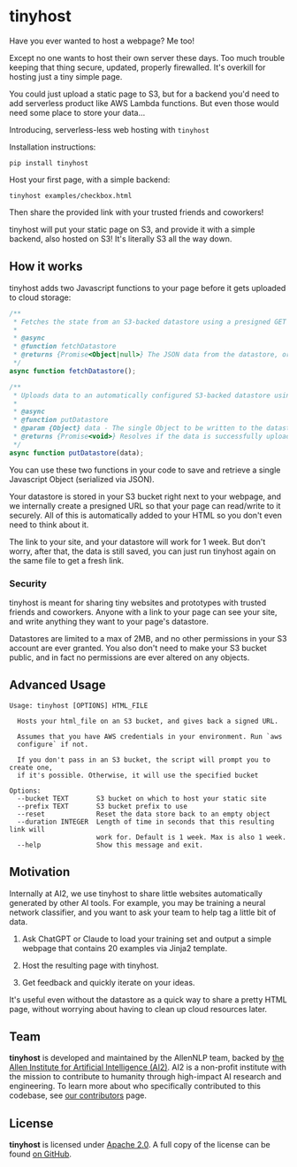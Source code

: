 # tinyhost

Have you ever wanted to host a webpage? Me too!

Except no one wants to host their own server these days. Too much trouble keeping that thing secure, updated, properly firewalled. It's overkill for hosting just a tiny simple page.

You could just upload a static page to S3, but for a backend you'd need to add serverless product like AWS Lambda functions. But even those would need some place to store your data...

Introducing, serverless-less web hosting with `tinyhost`

Installation instructions:

```
pip install tinyhost
```

Host your first page, with a simple backend:
```
tinyhost examples/checkbox.html
```

Then share the provided link with your trusted friends and coworkers!

tinyhost will put your static page on S3, and provide it with a simple backend, also hosted on S3! It's literally S3 all the way down.

## How it works

tinyhost adds two Javascript functions to your page before it gets uploaded to cloud storage:

```js
/**
 * Fetches the state from an S3-backed datastore using a presigned GET URL.
 *
 * @async
 * @function fetchDatastore
 * @returns {Promise<Object|null>} The JSON data from the datastore, or null if there was an error.
 */
async function fetchDatastore();

/**
 * Uploads data to an automatically configured S3-backed datastore using a presigned POST URL and fields.
 *
 * @async
 * @function putDatastore
 * @param {Object} data - The single Object to be written to the datastore as JSON
 * @returns {Promise<void>} Resolves if the data is successfully uploaded, or logs an error if the upload fails.
 */
async function putDatastore(data);
```

You can use these two functions in your code to save and retrieve a single Javascript Object (serialized via JSON). 

Your datastore is stored in your S3 bucket right next to your webpage, and we internally create a presigned URL so that your page can read/write to it securely. All of this is automatically added to your HTML so you don't even need to think about it.

The link to your site, and your datastore will work for 1 week. But don't worry, after that, the data is still saved, you can just run tinyhost again on the same file to get a fresh link.

### Security
tinyhost is meant for sharing tiny websites and prototypes with trusted friends and coworkers. Anyone with a link to your page can see your site, and write anything they want to your page's datastore.

Datastores are limited to a max of 2MB, and no other permissions in your S3 account are ever granted. You also don't need to make your S3 bucket public, and in fact no permissions are ever altered on any objects.

## Advanced Usage
```
Usage: tinyhost [OPTIONS] HTML_FILE

  Hosts your html_file on an S3 bucket, and gives back a signed URL.

  Assumes that you have AWS credentials in your environment. Run `aws
  configure` if not.

  If you don't pass in an S3 bucket, the script will prompt you to create one,
  if it's possible. Otherwise, it will use the specified bucket

Options:
  --bucket TEXT       S3 bucket on which to host your static site
  --prefix TEXT       S3 bucket prefix to use
  --reset             Reset the data store back to an empty object
  --duration INTEGER  Length of time in seconds that this resulting link will
                      work for. Default is 1 week. Max is also 1 week.
  --help              Show this message and exit.
```


## Motivation

Internally at AI2, we use tinyhost to share little websites automatically generated by other AI tools. For example, you may be training a neural network classifier, and you want to ask your team to help tag a little bit of data.

1. Ask ChatGPT or Claude to load your training set and output a simple webpage that contains 20 examples via Jinja2 template. 

2. Host the resulting page with tinyhost.

3. Get feedback and quickly iterate on your ideas.

It's useful even without the datastore as a quick way to share a pretty HTML page, without worrying about having to clean up cloud resources later.

## Team

<!-- start team -->

**tinyhost** is developed and maintained by the AllenNLP team, backed by [the Allen Institute for Artificial Intelligence (AI2)](https://allenai.org/).
AI2 is a non-profit institute with the mission to contribute to humanity through high-impact AI research and engineering.
To learn more about who specifically contributed to this codebase, see [our contributors](https://github.com/allenai/tinyhost/graphs/contributors) page.

<!-- end team -->

## License

<!-- start license -->

**tinyhost** is licensed under [Apache 2.0](https://www.apache.org/licenses/LICENSE-2.0).
A full copy of the license can be found [on GitHub](https://github.com/allenai/tinyhost/blob/main/LICENSE).

<!-- end license -->
